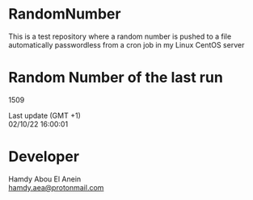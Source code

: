 # RandomNumber    
This is a test repository where a random number is pushed to a file automatically passwordless from a cron job in my Linux CentOS server    
# Random Number of the last run   
1509
      
Last update (GMT +1)    
02/10/22 16:00:01
# Developer    
Hamdy Abou El Anein   
hamdy.aea@protonmail.com

